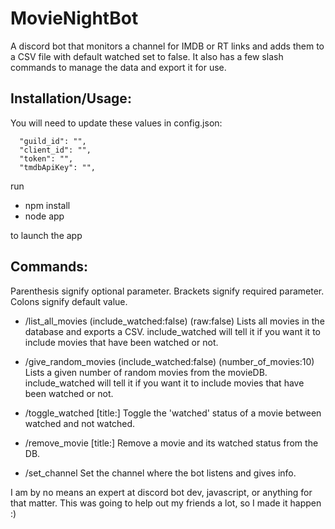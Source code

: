 # MovieNightBot

A discord bot that monitors a channel for IMDB or RT links and adds them to a CSV file with default watched set to false. It also has a few slash commands to manage the data and export it for use.


## Installation/Usage:

You will need to update these values in config.json:
```
  "guild_id": "",
  "client_id": "",
  "token": "",
  "tmdbApiKey": "",
```

run 
* npm install
* node app

to launch the app


## Commands:
Parenthesis signify optional parameter.
Brackets signify required parameter.
Colons signify default value.

* /list_all_movies (include_watched:false) (raw:false)
Lists all movies in the database and exports a CSV.  include_watched will tell it if you want it to include movies that have been watched or not. 

* /give_random_movies (include_watched:false) (number_of_movies:10)
Lists a given number of random movies from the movieDB. include_watched will tell it if you want it to include movies that have been watched or not. 

* /toggle_watched [title:]
Toggle the 'watched' status of a movie between watched and not watched.

* /remove_movie [title:]
Remove a movie and its watched status from the DB.

* /set_channel
Set the channel where the bot listens and gives info. 


I am by no means an expert at discord bot dev, javascript, or anything for that matter. This was going to help out my friends a lot, so I made it happen :)

